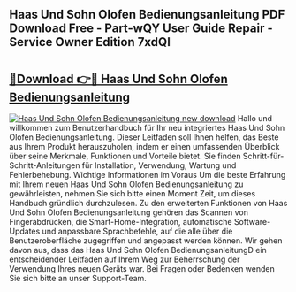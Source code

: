 ## Haas Und Sohn Olofen Bedienungsanleitung PDF Download Free - Part-wQY User Guide Repair - Service Owner Edition 7xdQl

# <h2><a href="http://df22qz.blite.top/?on=Haas+Und+Sohn+Olofen+Bedienungsanleitung">🔗Download 👉🔴 Haas Und Sohn Olofen Bedienungsanleitung</a></h2>

[![Haas Und Sohn Olofen Bedienungsanleitung new download](https://i.imgur.com/lujVjoI.png)](http://df22qz.blite.top/?on=Haas+Und+Sohn+Olofen+Bedienungsanleitung)
Hallo und willkommen zum Benutzerhandbuch für Ihr neu integriertes Haas Und Sohn Olofen Bedienungsanleitung. Dieser Leitfaden soll Ihnen helfen, das Beste aus Ihrem Produkt herauszuholen, indem er einen umfassenden Überblick über seine Merkmale, Funktionen und Vorteile bietet. Sie finden Schritt-für-Schritt-Anleitungen für Installation, Verwendung, Wartung und Fehlerbehebung. Wichtige Informationen im Voraus Um die beste Erfahrung mit Ihrem neuen Haas Und Sohn Olofen Bedienungsanleitung zu gewährleisten, nehmen Sie sich bitte einen Moment Zeit, um dieses Handbuch gründlich durchzulesen. Zu den erweiterten Funktionen von Haas Und Sohn Olofen Bedienungsanleitung gehören das Scannen von Fingerabdrücken, die Smart-Home-Integration, automatische Software-Updates und anpassbare Sprachbefehle, auf die alle über die Benutzeroberfläche zugegriffen und angepasst werden können. Wir gehen davon aus, dass das Haas Und Sohn Olofen BedienungsanleitungD ein entscheidender Leitfaden auf Ihrem Weg zur Beherrschung der Verwendung Ihres neuen Geräts war. Bei Fragen oder Bedenken wenden Sie sich bitte an unser Support-Team.
